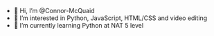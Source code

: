 - 👋 Hi, I’m @Connor-McQuaid
- 👀 I’m interested in Python, JavaScript, HTML/CSS and video editing 
- 🌱 I’m currently learning Python at NAT 5 level
<!---
Connor-McQuaid/Connor-McQuaid is a ✨ special ✨ repository because its `README.md` (this file) appears on your GitHub profile.
You can click the Preview link to take a look at your changes.
--->
